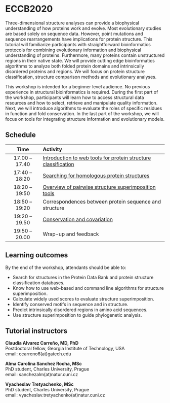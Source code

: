 # ECCB2020
Three-dimensional structure analyses can provide a biophysical understanding of how proteins work and evolve. Most evolutionary studies are based solely on sequence data. However, point mutations and sequence rearrangements have implications for protein structure. This tutorial will familiarize participants with straightforward bioinformatics protocols for combining evolutionary information and biophysical understanding of proteins. Furthermore, many proteins contain unstructured regions in their native state. We will provide cutting edge bioinformatics algorithms to analyze both folded protein domains and intrinsically disordered proteins and regions. We will focus on protein structure classification, structure comparison methods and evolutionary analyses.  

This workshop is intended for a beginner level audience. No previous experience in structural bioinformatics is required. During the first part of the workshop, participants will learn how to access structural data resources and how to select, retrieve and manipulate quality information. Next, we will introduce algorithms to evaluate the roles of specific residues in function and fold conservation. In the last part of the workshop, we will focus on tools for integrating structure information and evolutionary models.

## Schedule

| Time          | Activity |
| :-----------: | :-----|
| 17.00 – 17.40 | [Introduction to web tools for protein structure classification](https://github.com/Claualvarez/ECCB2020/blob/master/Introduction.md) |
| 17:40 – 18:20 | [Searching for homologous protein structures](https://github.com/Claualvarez/ECCB2020/blob/master/Searching.md) |
| 18:20 – 19:50 | [Overview of pairwise structure superimposition tools](https://github.com/Claualvarez/ECCB2020/blob/master/Superimposition.md) |
| 18:50 – 19:20 | Correspondences between protein sequence and structure |
| 19:20 – 19.50 | [Conservation and covariation](https://github.com/Claualvarez/ECCB2020/blob/master/Conservation_and_covariation.md) |
| 19:50 – 20.00 | Wrap-up and feedback | 

 
## Learning outcomes
By the end of the workshop, attendants should be able to:
- Search for structures in the Protein Data Bank and protein structure classification databases.
- Know how to use web-based and command line algorithms for structure superimposition.
- Calculate widely used scores to evaluate structure superimposition.
- Identify conserved motifs in sequence and in structure.
- Predict intrinsically disordered regions in amino acid sequences.
- Use structure superimposition to guide phylogenetic analysis.

## Tutorial instructors
**Claudia Alvarez Carreño, MD, PhD** \
Postdoctoral fellow, Georgia Institute of Technology, USA\
email: ccarreno6(at)gatech.edu	

**Alma Carolina Sanchez Rocha, MSc** \
PhD student, Charles University, Prague\
email: sanchezalm(at)natur.cuni.cz

**Vyacheslav Tretyachenko, MSc** \
PhD student, Charles University, Prague\
email: vyacheslav.tretyachenko(at)natur.cuni.cz	
